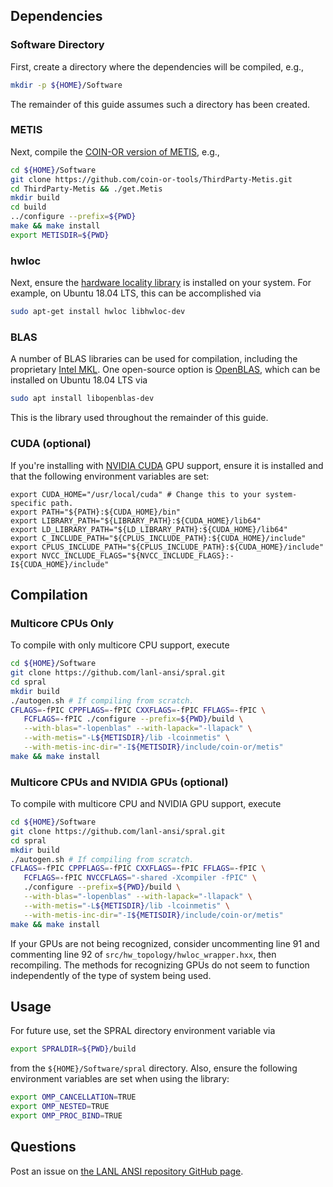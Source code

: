 ## Dependencies
### Software Directory
First, create a directory where the dependencies will be compiled, e.g.,
```bash
mkdir -p ${HOME}/Software
```
The remainder of this guide assumes such a directory has been created.

### METIS
Next, compile the [COIN-OR version of METIS](https://github.com/coin-or-tools/ThirdParty-Metis), e.g.,
```bash
cd ${HOME}/Software
git clone https://github.com/coin-or-tools/ThirdParty-Metis.git
cd ThirdParty-Metis && ./get.Metis
mkdir build
cd build
../configure --prefix=${PWD}
make && make install
export METISDIR=${PWD}
```

### hwloc
Next, ensure the [hardware locality library](https://www.open-mpi.org/projects/hwloc/) is installed on your system.
For example, on Ubuntu 18.04 LTS, this can be accomplished via
```bash
sudo apt-get install hwloc libhwloc-dev
```

### BLAS
A number of BLAS libraries can be used for compilation, including the proprietary [Intel MKL](https://software.intel.com/en-us/mkl).
One open-source option is [OpenBLAS](https://www.openblas.net), which can be installed on Ubuntu 18.04 LTS via
```bash
sudo apt install libopenblas-dev
```
This is the library used throughout the remainder of this guide.

### CUDA (optional)
If you're installing with [NVIDIA CUDA](https://developer.nvidia.com/cuda-downloads) GPU support, ensure it is installed and that the following environment variables are set:
```
export CUDA_HOME="/usr/local/cuda" # Change this to your system-specific path.
export PATH="${PATH}:${CUDA_HOME}/bin"
export LIBRARY_PATH="${LIBRARY_PATH}:${CUDA_HOME}/lib64"
export LD_LIBRARY_PATH="${LD_LIBRARY_PATH}:${CUDA_HOME}/lib64"
export C_INCLUDE_PATH="${CPLUS_INCLUDE_PATH}:${CUDA_HOME}/include"
export CPLUS_INCLUDE_PATH="${CPLUS_INCLUDE_PATH}:${CUDA_HOME}/include"
export NVCC_INCLUDE_FLAGS="${NVCC_INCLUDE_FLAGS}:-I${CUDA_HOME}/include"
```

## Compilation
### Multicore CPUs Only
To compile with only multicore CPU support, execute
```bash
cd ${HOME}/Software
git clone https://github.com/lanl-ansi/spral.git
cd spral
mkdir build
./autogen.sh # If compiling from scratch.
CFLAGS=-fPIC CPPFLAGS=-fPIC CXXFLAGS=-fPIC FFLAGS=-fPIC \
   FCFLAGS=-fPIC ./configure --prefix=${PWD}/build \
   --with-blas="-lopenblas" --with-lapack="-llapack" \
   --with-metis="-L${METISDIR}/lib -lcoinmetis" \
   --with-metis-inc-dir="-I${METISDIR}/include/coin-or/metis"
make && make install
```

### Multicore CPUs and NVIDIA GPUs (optional)
To compile with multicore CPU and NVIDIA GPU support, execute
```bash
cd ${HOME}/Software
git clone https://github.com/lanl-ansi/spral.git
cd spral
mkdir build
./autogen.sh # If compiling from scratch.
CFLAGS=-fPIC CPPFLAGS=-fPIC CXXFLAGS=-fPIC FFLAGS=-fPIC \
   FCFLAGS=-fPIC NVCCFLAGS="-shared -Xcompiler -fPIC" \
   ./configure --prefix=${PWD}/build \
   --with-blas="-lopenblas" --with-lapack="-llapack" \
   --with-metis="-L${METISDIR}/lib -lcoinmetis" \
   --with-metis-inc-dir="-I${METISDIR}/include/coin-or/metis"
make && make install
```
If your GPUs are not being recognized, consider uncommenting line 91 and commenting line 92 of `src/hw_topology/hwloc_wrapper.hxx`, then recompiling.
The methods for recognizing GPUs do not seem to function independently of the type of system being used.

## Usage
For future use, set the SPRAL directory environment variable via
```bash
export SPRALDIR=${PWD}/build
```
from the `${HOME}/Software/spral` directory.
Also, ensure the following environment variables are set when using the library:
```bash
export OMP_CANCELLATION=TRUE
export OMP_NESTED=TRUE
export OMP_PROC_BIND=TRUE
```

## Questions
Post an issue on [the LANL ANSI repository GitHub page](https://github.com/lanl-ansi/spral).
